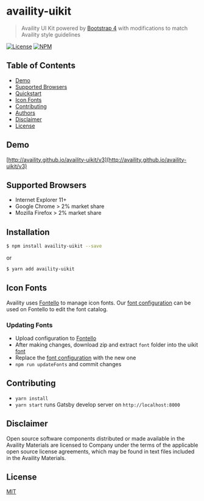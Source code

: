 # availity-uikit

> Availity UI Kit powered by [Bootstrap 4](http://v4-alpha.getbootstrap.com/) with modifications to match Availity style guidelines

[![License](https://img.shields.io/badge/license-MIT-blue.svg?style=for-the-badge&logo=MIT)](http://opensource.org/licenses/MIT)
[![NPM](http://img.shields.io/npm/v/availity-uikit.svg?style=for-the-badge&&logo=npm)](https://npmjs.org/package/availity-uikit)

## Table of Contents

-   [Demo](#demo)
-   [Supported Browsers](#supported-browsers)
-   [Quickstart](#quickstart)
-   [Icon Fonts](#icon-fonts)
-   [Contributing](#contributing)
-   [Authors](#authors)
-   [Disclaimer](#disclaimer)
-   [License](#license)

## Demo

[http://availity.github.io/availity-uikit/v3](http://availity.github.io/availity-uikit/v3)

## Supported Browsers

-   Internet Explorer 11+
-   Google Chrome > 2% market share
-   Mozilla Firefox > 2% market share

## Installation

>

```bash
$ npm install availity-uikit --save
```

or

```bash
$ yarn add availity-uikit
```

## Icon Fonts

Availity uses [Fontello](http://fontello.com/) to manage icon fonts. Our [font configuration](./packages/uikit/fonts/config.json) can be used on Fontello to edit the font catalog.

### Updating Fonts

-   Upload configuration to [Fontello](http://fontello.com/)
-   After making changes, download zip and extract `font` folder into the uikit [font](./packages/uikit/fonts/)
-   Replace the [font configuration](./packages/uikit/fonts/config.json) with the new one
-   `npm run updateFonts` and commit changes

## Contributing

-   `yarn install`
-   `yarn start` runs Gatsby develop server on `http://localhost:8000`

## Disclaimer

Open source software components distributed or made available in the Availity Materials are licensed to Company under the terms of the applicable open source license agreements, which may be found in text files included in the Availity Materials.

## License

[MIT](./LICENSE)
